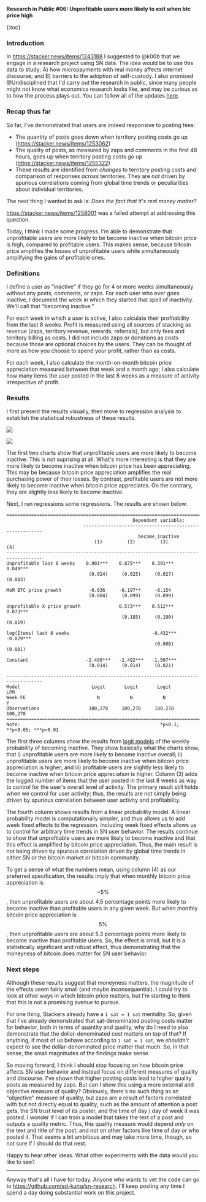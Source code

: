 **Research in Public #06: Unprofitable users more likely to exit when btc price high**

{:toc}

### Introduction

In https://stacker.news/items/1243188 I suggested to @k00b that we engage in a research project using SN data. The idea would be to use this data to study: A) how micropayments with real money affects internet discourse; and B) barriers to the adoption of self-custody.  I also promised @Undisciplined that I'd carry out the research in public, since many people might not know what economics research looks like, and may be curious as to how the process plays out.  You can follow all of the updates [here](https://stacker.news/SimpleStacker#research-in-public).

### Recap thus far

So far, I've demonstrated that users are indeed responsive to posting fees:

- The quantity of posts goes down when territory posting costs go up (https://stacker.news/items/1253062)
- The quality of posts, as measured by zaps and comments in the first 48 hours, goes up when territory posting costs go up (https://stacker.news/items/1255322)
- These results are identified from *changes* to territory posting costs and comparison of responses *across* territories. They are *not* driven by spurious correlations coming from global time trends or peculiarities about individual territories.

The next thing I wanted to ask is:   *Does the fact that it's real money matter?*

https://stacker.news/items/1258001 was a failed attempt at addressing this question.

Today, I think I made some progress. I'm able to demonstrate that unprofitable users are more likely to be become inactive when bitcoin price is high, compared to profitable users. This makes sense, because bitcoin price amplifies the losses of unprofitable users while simultaneously amplifying the gains of profitable ones.

### Definitions

I define a user as "inactive" if they go for 4 or more weeks simultaneously without any posts, comments, or zaps. For each user who ever goes inactive, I document the week in which they started that spell of inactivity. We'll call that "becoming inactive."

For each week in which a user is active, I also calculate their profitability from the last 8 weeks. Profit is measured using all sources of stacking as revenue (zaps, territory revenue, rewards, referrals), but only fees and territory billing as costs. I did not include zaps or donations as costs because those are optional choices by the users. They can be thought of more as how you choose to spend your profit, rather than as costs.

For each week, I also calculate the month-on-month bitcoin price appreciation measured between that week and a month ago; I also calculate how many items the user posted in the last 8 weeks as a measure of activity irrespective of profit.

### Results

I first present the results visually, then move to regression analysis to establish the statistical robustness of these results.

![](https://m.stacker.news/113032)

![](https://m.stacker.news/113034)

The first two charts show that unprofitable users are more likely to become inactive. This is not suprising at all. What's more interesting is that they are more likely to become inactive when bitcoin price has been appreciating. This may be because bitcoin price appreciation amplifies the real purchasing power of their losses. By contrast, profitable users are not more likely to become inactive when bitcoin price appreciates. On the contrary, they are slightly *less* likely to become inactive.

Next, I run regressions some regressions. The results are shown below.

```
===================================================================================
                                              Dependent variable:                  
                            -------------------------------------------------------
                                                became_inactive                    
                                (1)         (2)         (3)             (4)        
-----------------------------------------------------------------------------------
Unprofitable last 8 weeks    0.901***    0.875***    0.391***        0.049***      
                              (0.024)     (0.025)     (0.027)         (0.003)      
                                                                                   
MoM BTC price growth          -0.036     -0.197**     -0.154                       
                              (0.084)     (0.099)     (0.099)                      
                                                                                   
Unprofitable X price growth              0.573***    0.512***        0.073***      
                                          (0.185)     (0.190)         (0.019)      
                                                                                   
log(Items) last 8 weeks                              -0.432***       -0.029***     
                                                      (0.008)         (0.001)      
                                                                                   
Constant                     -2.498***   -2.492***   -1.507***                     
                              (0.014)     (0.014)     (0.021)                      
                                                                                   
-----------------------------------------------------------------------------------
Model                          Logit       Logit       Logit            LPM        
Week FE                          N           N           N               Y         
Observations                  100,278     100,278     100,278         100,278      
===================================================================================
Note:                                                   *p<0.1; **p<0.05; ***p<0.01

```


The first three columns show the results from [logit models](https://en.wikipedia.org/wiki/Logistic_regression) of the weekly probability of becoming inactive. They show basically what the charts show, that i) unprofitable users are more likely to become inactive overall; ii) unprofitable users are more likely to become inactive when bitcoin price appreciation is higher; and iii) profitable users are slightly less likely to become inactive when bitcoin price appreciation is higher. Column (3) adds the logged number of items that the user posted in the last 8 weeks as way to control for the user's overall level of activity. The primary result still holds when we control for user activity; thus, the results are not simply being driven by spurious correlation between user activity and profitability.

The fourth column shows results from a linear probability model. A linear probability model is computationally simpler, and thus allows us to add week fixed effects to the regression. Including week fixed effects allows us to control for arbitrary time trends in SN user behavior. The results continue to show that unprofitable users are more likely to become inactive and that this effect is amplified by bitcoin price appreciation. Thus, the main result is not being driven by spurious correlation driven by global time trends in either SN or the bitcoin market or bitcoin community.

To get a sense of what the numbers mean, using column (4) as our preferred specification, the results imply that when monthly bitcoin price appreciation is $$-5\%$$, then unprofitable users are about 4.5 percentage points more likely to become inactive than profitable users in any given week. But when monthly bitcoin price appreciation is $$5\%$$, then unprofitable users are about 5.3 percentage points more likely to become inactive than profitable users. So, the effect is small, but it is a statistically significant and robust effect, thus demonstrating that the moneyness of bitcoin does matter for SN user behavior.

### Next steps

Although these results suggest that moneyness matters, the magnitude of the effects seem fairly small (and maybe inconsequential). I could try to look at other ways in which bitcoin price matters, but I'm starting to think that this is not a promising avenue to pursue.

For one thing, Stackers already have a `1 sat = 1 sat` mentality. So, given that I've already demonstrated that sat-denominated posting costs matter for behavior, both in terms of quantity and quality, why do I need to also demonstrate that the dollar-denominated cost matters on top of that? If anything, if most of us behave according to `1 sat = 1 sat`, we *shouldn't* expect to see the dollar-denominated price matter that much. So, in that sense, the small magnitudes of the findings make sense.

So moving forward, I think I should stop focusing on how bitcoin price affects SN user behavior and instead focus on different measures of quality and discourse. I've shown that higher posting costs lead to higher quality posts as measured by zaps. But can I show this using a more external and objective measure of quality? Obviously, there's no such thing as an "objective" measure of quality, but zaps are a result of factors correlated with but not directly equal to quality, such as the amount of attention a post gets, the SN trust level of its poster, and the time of day / day of week it was posted. I wonder if I can train a model that takes the text of a post and outputs a quality metric. Thus, this quality measure would depend *only* on the text and title of the post, and not on other factors like time of day or who posted it. That seems a bit ambitious and may take more time, though, so not sure if I should do that next.

Happy to hear other ideas. What other experiments with the data would you like to see?

---

Anyway that's all I have for today. Anyone who wants to vet the code can go to https://github.com/ed-kung/sn-research. I'll keep posting any time I spend a day doing substantial work on this project.

